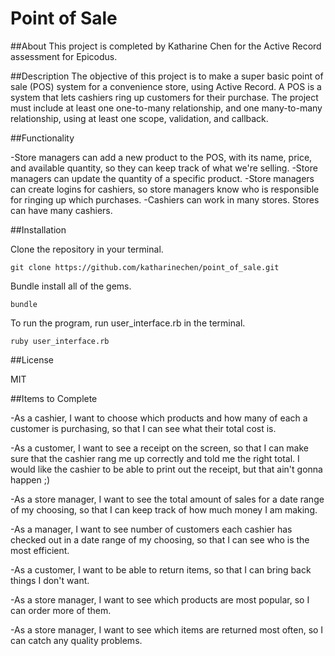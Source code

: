 # Point of Sale 

##About 
This project is completed by Katharine Chen for the Active Record assessment for Epicodus. 

##Description 
The objective of this project is to make a super basic point of sale (POS) system for a convenience store, using Active Record. A POS is a system that lets cashiers ring up customers for their purchase. The project must include at least one one-to-many relationship, and one many-to-many relationship, using at least one scope, validation, and callback.  

##Functionality 

-Store managers can add a new product to the POS, with its name, price, and available quantity, so they can keep track of what we're selling.
-Store managers can update the quantity of a specific product. 
-Store managers can create logins for cashiers, so store managers know who is responsible for ringing up which purchases.
-Cashiers can work in many stores. Stores can have many cashiers. 

##Installation 

Clone the repository in your terminal. 
	
	git clone https://github.com/katharinechen/point_of_sale.git 

Bundle install all of the gems. 

	bundle 

To run the program, run user_interface.rb in the terminal. 

	ruby user_interface.rb 

##License

MIT


##Items to Complete 

-As a cashier, I want to choose which products and how many of each a customer is purchasing, so that I can see what their total cost is.

-As a customer, I want to see a receipt on the screen, so that I can make sure that the cashier rang me up correctly and told me the right total. I would like the cashier to be able to print out the receipt, but that ain't gonna happen ;)

-As a store manager, I want to see the total amount of sales for a date range of my choosing, so that I can keep track of how much money I am making.

-As a manager, I want to see number of customers each cashier has checked out in a date range of my choosing, so that I can see who is the most efficient.

-As a customer, I want to be able to return items, so that I can bring back things I don't want.

-As a store manager, I want to see which products are most popular, so I can order more of them.

-As a store manager, I want to see which items are returned most often, so I can catch any quality problems.